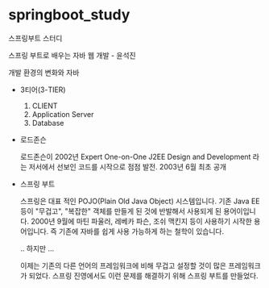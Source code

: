 # springboot_study
스프링부트 스터디

스프링 부트로 배우는 자바 웹 개발 - 윤석진

개발 환경의 변화와 자바

- 3티어(3-TIER)
  1. CLIENT
  2. Application Server
  3. Database
  
- 로드존슨

  로드존슨이 2002년 Expert One-on-One J2EE Design and Development 라는 저서에서 선보인 코드를 시작으로 점점 발전. 2003년 6월 최초 공개
  
- 스프링 부트

  스프링은 대표 적인 POJO(Plain Old Java Object) 시스템입니다. 기존 Java EE 등이 "무겁고", "복잡한" 객체를 만들게 된 것에 반발해서 사용되게 된 용어이입니다. 2000년 9월에 마틴 파울러, 레베카 파슨, 조쉬 맥킨지 등이 사용하기 시작한 용어입니다. 즉 기존에 자바를 쉽게 사용 가능하게 하는 철학이 있습니다.
  
  .. 하지만 ...
  
  이제는 기존의 다른 언어의 프레임워크에 비해 무겁고 설정할 것이 많은 프레임워크가 되었다.
  스프링 진영에서도 이런 문제를 해결하기 위해 스프링 부트를 만들었다.
